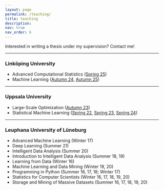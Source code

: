 ```yaml
---
layout: page
permalink: /teaching/
title: teaching
description:
nav: true
nav_order: 6
---
```


Interested in writing a thesis under my supervision? Contact me!

<hr>

### Linköping University

<ul>
  <li>Advanced Computational Statistics (<a href="https://www.adoptdesign.de/frankmillereu/adcompstat2025.html">Spring 25</a>)</li>
  <li>Machine Learning (<a href="https://studieinfo.liu.se/en/kurs/TDDE69">Autumn 24</a>, <a href="https://studieinfo.liu.se/en/kurs/TDDE69">Autumn 25</a>)</li>
</ul>

<hr>

### Uppsala University

<ul>
  <li>Large-Scale Optimization (<a href="https://uppsala.instructure.com/courses/84856">Autumn 23</a>)</li>
  <li>Statistical Machine Learning (<a href="https://uppsala.instructure.com/courses/46077">Spring 22</a>, <a href="https://uppsala.instructure.com/courses/73255">Spring 23</a>, <a href="https://uppsala.instructure.com/courses/87869">Spring 24</a>)</li>
</ul>

<hr>

### Leuphana University of Lüneburg

<ul>
  <li>Advanced Machine Learning (Winter 17)</li>
  <li>Deep Learning (Summer 21)</li>
  <li>Intelligent Data Analysis (Summer 20)</li>
  <li>Introduction to Intelligent Data Analysis (Summer 18, 19)</li>
  <li>Learning from Data (Winter 16)</li>
  <li>Machine Learning and Data Mining (Winter 19, 20)</li>
  <li>Programming in Python (Summer 16, 17, 18; Winter 17)</li>
  <li>Statistics for Computer Scientists (Winter 16, 17, 18, 19, 20)</li>
  <li>Storage and Mining of Massive Datasets (Summer 16, 17, 18, 19, 20)</li>
</ul>
